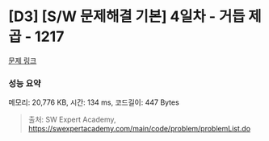 # [D3] [S/W 문제해결 기본] 4일차 - 거듭 제곱 - 1217 

[문제 링크](https://swexpertacademy.com/main/code/problem/problemDetail.do?contestProbId=AV14dUIaAAUCFAYD) 

### 성능 요약

메모리: 20,776 KB, 시간: 134 ms, 코드길이: 447 Bytes



> 출처: SW Expert Academy, https://swexpertacademy.com/main/code/problem/problemList.do
